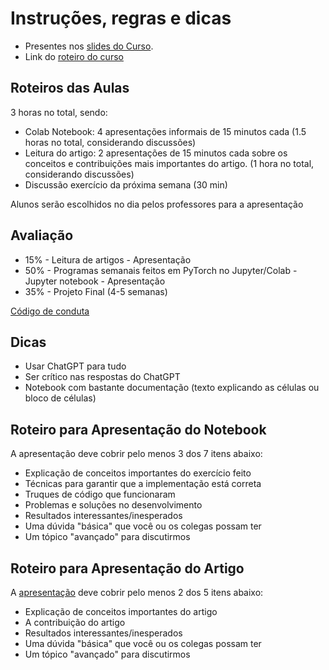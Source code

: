 # Instruções, regras e dicas

* Presentes nos [slides do Curso](Slides%20do%20Curso.pdf).
* Link do [roteiro do curso](https://github.com/leonardo3108/IA368dd#readme)

## Roteiros das Aulas
3 horas no total, sendo:
- Colab Notebook: 4 apresentações informais de 15 minutos cada (1.5 horas no total, considerando discussões)
- Leitura do artigo: 2 apresentações de 15 minutos cada sobre os conceitos e contribuições mais importantes do artigo. (1 hora no total, considerando discussões)
- Discussão exercício da próxima semana (30 min) 

Alunos serão escolhidos no dia pelos professores para a apresentação


## Avaliação

- 15% - Leitura de artigos - Apresentação
- 50% - Programas semanais feitos em PyTorch no Jupyter/Colab - Jupyter notebook - Apresentação
- 35% - Projeto Final (4-5 semanas)

[Código de conduta](https://docs.google.com/document/d/1TlH9cLGOiit_DjguceliMgqiOJjy1m4Uqi75RVnvE8M/edit)


## Dicas

- Usar ChatGPT para tudo
- Ser crítico nas respostas do ChatGPT
- Notebook com bastante documentação (texto explicando as células ou bloco de células)


## Roteiro para Apresentação do Notebook

A apresentação deve cobrir pelo menos 3 dos 7 itens abaixo:
- Explicação de conceitos importantes do exercício feito
- Técnicas para garantir que a implementação está correta
- Truques de código que funcionaram
- Problemas e soluções no desenvolvimento
- Resultados interessantes/inesperados
- Uma dúvida "básica" que você ou os colegas possam ter
- Um tópico "avançado" para discutirmos

## Roteiro para Apresentação do Artigo

A [apresentação](artigos/Template%20-%20Artigo.pptx) deve cobrir pelo menos 2 dos 5 itens abaixo:
- Explicação de conceitos importantes do artigo
- A contribuição do artigo
- Resultados interessantes/inesperados
- Uma dúvida "básica" que você ou os colegas possam ter
- Um tópico "avançado" para discutirmos


